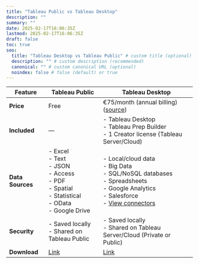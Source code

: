 ```yaml
---
title: "Tableau Public vs Tableau Desktop"
description: ""
summary: ""
date: 2025-02-17T16:06:35Z
lastmod: 2025-02-17T16:06:35Z
draft: false
toc: true
seo:
  title: "Tableau Desktop vs Tableau Public" # custom title (optional)
  description: "" # custom description (recommended)
  canonical: "" # custom canonical URL (optional)
  noindex: false # false (default) or true
---
```


| Feature       | Tableau Public                                  | Tableau Desktop                                  |
|---------------|-------------------------------------------------|-------------------------------------------------|
| **Price**     | Free                                           | €75/month (annual billing) ([source](https://www.tableau.com/pricing)) |
| **Included**  | —                                               | - Tableau Desktop<br>- Tableau Prep Builder<br>- 1 Creator license (Tableau Server/Cloud) |
| **Data Sources** | - Excel<br>- Text<br>- JSON<br>- Access<br>- PDF<br>- Spatial<br>- Statistical<br>- OData<br>- Google Drive | - Local/cloud data<br>- Big Data<br>- SQL/NoSQL databases<br>- Spreadsheets<br>- Google Analytics<br>- Salesforce<br>- [View connectors](https://www.tableau.com/products/connectors) |
| **Security**  | - Saved locally<br>- Shared on Tableau Public | - Saved locally<br>- Shared on Tableau Server/Cloud (Private or Public) |
| **Download**  | [Link](https://public.tableau.com)              | [Link](https://www.tableau.com/products/desktop) |
